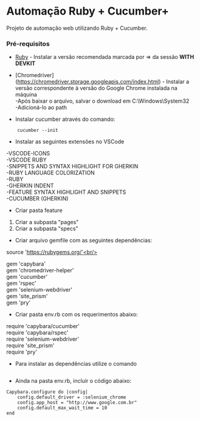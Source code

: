 # Automação Ruby + Cucumber+

Projeto de automação web utilizando Ruby + Cucumber.

### Pré-requisitos

* [Ruby](https://rubyinstaller.org/downloads/) - Instalar a versão recomendada marcada por => da sessão <b>WITH DEVKIT</b>

* [Chromedriver] (https://chromedriver.storage.googleapis.com/index.html) - Instalar a versão correspondente à versão do Google Chrome instalada na máquina <br/>
-Após baixar o arquivo, salvar o download em C:\Windows\System32<br/>
-Adicioná-lo ao path <p>

* Instalar cucumber através do comando: <br/>

``` gem install cucumber
    cucumber --init 
```

* Instalar as seguintes extensões no VSCode<br/> 

 -VSCODE-ICONS<br/>
 -VSCODE RUBY<br/>
 -SNIPPETS AND SYNTAX HIGHLIGHT FOR GHERKIN<br/>
 -RUBY LANGUAGE COLORIZATION<br/>
 -RUBY<br/>
 -GHERKIN INDENT<br/>
 -FEATURE SYNTAX HIGHLIGHT AND SNIPPETS<br/>
 -CUCUMBER (GHERKIN)<p>

* Criar pasta feature<br/>

 1. Criar a subpasta "pages"<br/>
 2. Criar a subpasta "specs"<p>


* Criar arquivo gemfile com as seguintes dependências:

source 'https://rubygems.org/'<br/>

gem 'capybara'<br/>
gem 'chromedriver-helper'<br/> 
gem 'cucumber'<br/> 
gem 'rspec'<br/>
gem 'selenium-webdriver'<br/>
gem 'site_prism'<br/>
gem 'pry'<br/>


* Criar pasta env.rb com os requerimentos abaixo:

require 'capybara/cucumber'<br/>
require 'capybara/rspec'<br/>
require 'selenium-webdriver'<br/>
require 'site_prism'<br/>
require 'pry'<br/>


- Para instalar as dependências utilize o comando

```bundler install
```

* Ainda na pasta env.rb, incluir o código abaixo:

```
Capybara.configure do |config|
    config.default_driver = :selenium_chrome
    config.app_host = "http://www.google.com.br"
    config.default_max_wait_time = 10
end
```







